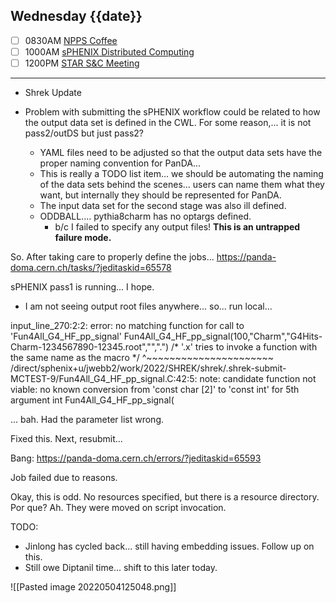## Wednesday {{date}}

- [ ] 0830AM [NPPS Coffee](https://bnl.zoomgov.com/j/16157150845?pwd=NXNqTi9ZWEFBKzYwRXQ5U3NXU1dBZz09)
- [ ] 1000AM [sPHENIX Distributed Computing](https://bnl.zoomgov.com/j/16157150845?pwd=NXNqTi9ZWEFBKzYwRXQ5U3NXU1dBZz09)
- [ ] 1200PM [STAR S&C Meeting](https://lbnl.zoom.us/j/97026562983?pwd=VGVXbzhYUUhheEJ2cFMyVVdVRXowZz09)

----------------------------------------

- Shrek Update

- Problem with submitting the sPHENIX workflow could be related to how the output data set is defined in the CWL.  For some reason,... it is not pass2/outDS but just pass2?
	- YAML files need to be adjusted so that the output data sets have the proper naming convention for PanDA...
	- This is really a TODO list item... we should be automating the naming of the data sets behind the scenes... users can name them what they want, but internally they should be represented for PanDA.
	- The input data set for the second stage was also ill defined.
	- ODDBALL.... pythia8charm has no optargs defined.
		- b/c I failed to specify any output files!  **This is an untrapped failure mode.**

So.  After taking care to properly define the jobs...
https://panda-doma.cern.ch/tasks/?jeditaskid=65578

sPHENIX pass1 is running... I hope.

- I am not seeing output root files anywhere... so... run local...

input_line_270:2:2: error: no matching function for call to 'Fun4All_G4_HF_pp_signal'
 Fun4All_G4_HF_pp_signal(100,"Charm","G4Hits-Charm-1234567890-12345.root","",".") /* '.x' tries to invoke a function with the same name as the macro */
 ^~~~~~~~~~~~~~~~~~~~~~~
/direct/sphenix+u/jwebb2/work/2022/SHREK/shrek/.shrek-submit-MCTEST-9/Fun4All_G4_HF_pp_signal.C:42:5: note: candidate function not viable: no known conversion from 'const char [2]' to 'const int' for 5th argument
int Fun4All_G4_HF_pp_signal(

... bah.  Had the parameter list wrong.

Fixed this.  Next, resubmit...

Bang:  https://panda-doma.cern.ch/errors/?jeditaskid=65593

Job failed due to reasons.


Okay, this is odd.  No resources specified, but there is a resource directory.  Por que?  Ah.  They were moved on script invocation.




TODO:
- Jinlong has cycled back... still having embedding issues.  Follow up on this.
- Still owe Diptanil time... shift to this later today.

![[Pasted image 20220504125048.png]]